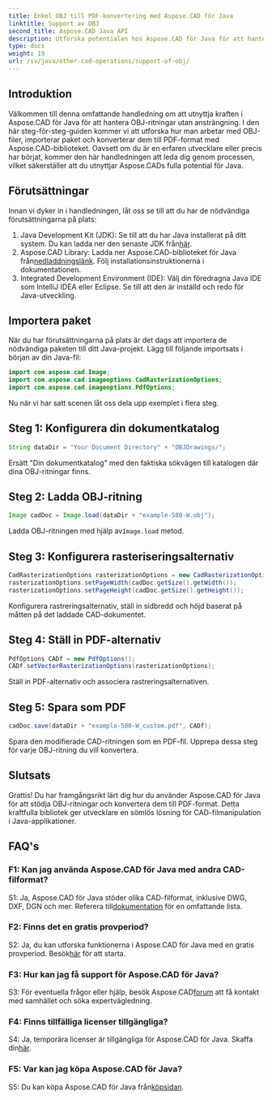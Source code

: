 ```yaml
---
title: Enkel OBJ till PDF-konvertering med Aspose.CAD för Java
linktitle: Support av OBJ
second_title: Aspose.CAD Java API
description: Utforska potentialen hos Aspose.CAD för Java för att hantera OBJ-ritningar sömlöst. Konvertera enkelt till PDF med vår steg-för-steg-guide.
type: docs
weight: 19
url: /sv/java/other-cad-operations/support-of-obj/
---
```

## Introduktion

Välkommen till denna omfattande handledning om att utnyttja kraften i Aspose.CAD för Java för att hantera OBJ-ritningar utan ansträngning. I den här steg-för-steg-guiden kommer vi att utforska hur man arbetar med OBJ-filer, importerar paket och konverterar dem till PDF-format med Aspose.CAD-biblioteket. Oavsett om du är en erfaren utvecklare eller precis har börjat, kommer den här handledningen att leda dig genom processen, vilket säkerställer att du utnyttjar Aspose.CADs fulla potential för Java.

## Förutsättningar

Innan vi dyker in i handledningen, låt oss se till att du har de nödvändiga förutsättningarna på plats:
1. Java Development Kit (JDK): Se till att du har Java installerat på ditt system. Du kan ladda ner den senaste JDK från[här](https://www.oracle.com/java/technologies/javase-downloads.html).
2.  Aspose.CAD Library: Ladda ner Aspose.CAD-biblioteket för Java från[nedladdningslänk](https://releases.aspose.com/cad/java/). Följ installationsinstruktionerna i dokumentationen.
3. Integrated Development Environment (IDE): Välj din föredragna Java IDE som IntelliJ IDEA eller Eclipse. Se till att den är inställd och redo för Java-utveckling.

## Importera paket

När du har förutsättningarna på plats är det dags att importera de nödvändiga paketen till ditt Java-projekt. Lägg till följande importsats i början av din Java-fil:

```java
import com.aspose.cad.Image;
import com.aspose.cad.imageoptions.CadRasterizationOptions;
import com.aspose.cad.imageoptions.PdfOptions;
```

Nu när vi har satt scenen låt oss dela upp exemplet i flera steg.

## Steg 1: Konfigurera din dokumentkatalog

```java
String dataDir = "Your Document Directory" + "OBJDrawings/";
```

Ersätt "Din dokumentkatalog" med den faktiska sökvägen till katalogen där dina OBJ-ritningar finns.

## Steg 2: Ladda OBJ-ritning

```java
Image cadDoc = Image.load(dataDir + "example-580-W.obj");
```

 Ladda OBJ-ritningen med hjälp av`Image.load` metod.

## Steg 3: Konfigurera rasteriseringsalternativ

```java
CadRasterizationOptions rasterizationOptions = new CadRasterizationOptions();
rasterizationOptions.setPageWidth(cadDoc.getSize().getWidth());
rasterizationOptions.setPageHeight(cadDoc.getSize().getHeight());
```

Konfigurera rastreringsalternativ, ställ in sidbredd och höjd baserat på måtten på det laddade CAD-dokumentet.

## Steg 4: Ställ in PDF-alternativ

```java
PdfOptions CADf = new PdfOptions();
CADf.setVectorRasterizationOptions(rasterizationOptions);
```

Ställ in PDF-alternativ och associera rastreringsalternativen.

## Steg 5: Spara som PDF

```java
cadDoc.save(dataDir + "example-580-W_custom.pdf", CADf);
```

Spara den modifierade CAD-ritningen som en PDF-fil.
Upprepa dessa steg för varje OBJ-ritning du vill konvertera.

## Slutsats

Grattis! Du har framgångsrikt lärt dig hur du använder Aspose.CAD för Java för att stödja OBJ-ritningar och konvertera dem till PDF-format. Detta kraftfulla bibliotek ger utvecklare en sömlös lösning för CAD-filmanipulation i Java-applikationer.

## FAQ's

### F1: Kan jag använda Aspose.CAD för Java med andra CAD-filformat?

 S1: Ja, Aspose.CAD för Java stöder olika CAD-filformat, inklusive DWG, DXF, DGN och mer. Referera till[dokumentation](https://reference.aspose.com/cad/java/) för en omfattande lista.

### F2: Finns det en gratis provperiod?

S2: Ja, du kan utforska funktionerna i Aspose.CAD för Java med en gratis provperiod. Besök[här](https://releases.aspose.com/) för att starta.

### F3: Hur kan jag få support för Aspose.CAD för Java?

 S3: För eventuella frågor eller hjälp, besök Aspose.CAD[forum](https://forum.aspose.com/c/cad/19) att få kontakt med samhället och söka expertvägledning.

### F4: Finns tillfälliga licenser tillgängliga?

 S4: Ja, temporära licenser är tillgängliga för Aspose.CAD för Java. Skaffa din[här](https://purchase.aspose.com/temporary-license/).

### F5: Var kan jag köpa Aspose.CAD för Java?

S5: Du kan köpa Aspose.CAD för Java från[köpsidan](https://purchase.aspose.com/buy).